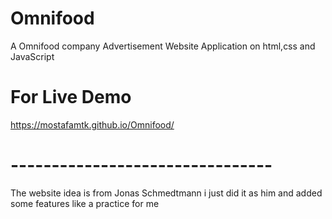 # Omnifood
A Omnifood company Advertisement Website Application on html,css and JavaScript
# For Live Demo 
https://mostafamtk.github.io/Omnifood/
# --------------------------------
The website idea is from Jonas Schmedtmann i just did it as him and added some features like a practice for me 
